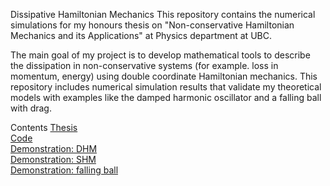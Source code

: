 Dissipative Hamiltonian Mechanics
This repository contains the numerical simulations for my honours thesis on "Non-conservative Hamiltonian Mechanics and its Applications" at Physics department at UBC. 

The main goal of my project is to develop mathematical tools to describe the dissipation in non-conservative systems (for example. loss in momentum, energy) using double coordinate Hamiltonian mechanics. This repository includes numerical simulation results that validate my theoretical models with examples like the damped harmonic oscillator and a falling ball with drag.

Contents
[Thesis](PHYS449_Thesis_sub.pdf)   
[Code](thesis_code.ipynb)   
[Demonstration: DHM](DHM_0328_points.gif)    
[Demonstration: SHM](SHM_0328_points.gif)  
[Demonstration: falling ball](fallingballwithdrag0417.gif)
